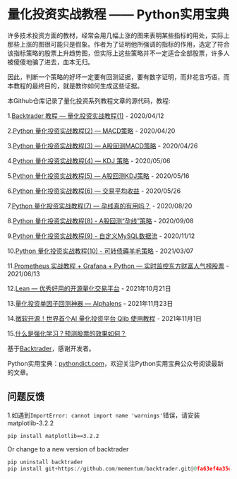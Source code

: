 # 量化投资实战教程 —— Python实用宝典

许多技术投资方面的教材，经常会用几幅上涨的图来表明某些指标的用处，实际上那些上涨的图很可能只是假象。作者为了证明他所强调的指标的作用，选定了符合该指标策略的股票上升趋势图，但实际上这些策略并不一定适合全部股票，许多人被傻傻地骗了进去，血本无归。

因此，判断一个策略的好坏一定要有回测证据，要有数字证明，而非花言巧语，而本教程的最终目的，就是教你如何生成这些证据。

本Github仓库记录了量化投资系列教程文章的源代码，教程:

1.[Backtrader 教程 — 量化投资实战教程(1)](https://pythondict.com/quant/backtrader-easy-quant-one/) - 2020/04/12

2.[Python 量化投资实战教程(2) — MACD策略](https://pythondict.com/quant/backtrader-easy-quant-macd-26profit/) - 2020/04/20

3.[Python 量化投资实战教程(3) — A股回测MACD策略](https://pythondict.com/quant/back-trader-a-market-with-macd/) - 2020/04/26

4.[Python 量化投资实战教程(4) — KDJ 策略](https://pythondict.com/quant/backtrader-kdj/) - 2020/05/06

5.[Python 量化投资实战教程(5) — A股回测KDJ策略](https://pythondict.com/quant/backtrader-kdj-a-market/) - 2020/05/16

6.[Python 量化投资实战教程(6) — 交易平均收益](https://pythondict.com/quant/backtrader-average-profit/) - 2020/05/26

7.[Python 量化投资实战教程(7) — 孕线真的有用吗？](https://pythondict.com/quant/python-quant-harami/) - 2020/08/20

8.[Python 量化投资实战教程(8) - A股回测“孕线”策略](https://pythondict.com/quant/quant-a-stock-backtrader-harami/) - 2020/09/08

9.[Python 量化投资实战教程(9) - 自定义MySQL数据流](https://pythondict.com/quant/backtrader-custom-mysql-datafeed/) - 2020/11/12

10.[Python 量化投资实战教程(10) - 可转债薅羊毛策略](https://pythondict.com/quant/convert_bond/) - 2021/03/07

11.[Prometheus 实战教程 + Grafana + Python — 实时监控东方财富人气榜股票](https://pythondict.com/scrapy/prometheus-grafana-python/) - 2021/06/13

12.[Lean — 优秀好用的开源量化交易平台](https://pythondict.com/quant/lean/?hilite=lean) - 2021年10月21日

13.[量化投资单因子回测神器 — Alphalens](https://pythondict.com/quant/%e9%87%8f%e5%8c%96%e6%8a%95%e8%b5%84%e5%8d%95%e5%9b%a0%e5%ad%90%e5%9b%9e%e6%b5%8b%e7%a5%9e%e5%99%a8-alphalens/) - 2021年11月23日

14.[微软开源！世界首个AI 量化投资平台 Qlib 使用教程](https://pythondict.com/quant/qlib/) - 2021年11月1日

15.[什么是强化学习？预测股票的效果如何？](https://pythondict.com/quant/reinforcement-learnning/)

基于[Backtrader](https://github.com/mementum/backtrader)，感谢开发者。

Python实用宝典：[pythondict.com](https://pythondict.com)，欢迎关注Python实用宝典公众号阅读最新的文章。

## 问题反馈
1.如遇到`ImportError: cannot import name 'warnings'`错误，请安装matplotlib-3.2.2
```
pip install matplotlib==3.2.2
```
Or change to a new version of backtrader
```python
pip uninstall backtrader
pip install git+https://github.com/mementum/backtrader.git@0fa63ef4a35dc53cc7320813f8b15480c8f85517#egg=backtrader
```
